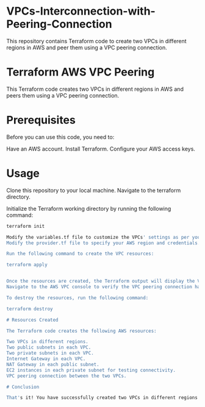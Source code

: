 # VPCs-Interconnection-with-Peering-Connection

This repository contains Terraform code to create two VPCs in different regions in AWS and peer them using a VPC peering connection.

# Terraform AWS VPC Peering

This Terraform code creates two VPCs in different regions in AWS and peers them using a VPC peering connection.

# Prerequisites

Before you can use this code, you need to:

Have an AWS account.
Install Terraform.
Configure your AWS access keys.

# Usage

Clone this repository to your local machine.
Navigate to the terraform directory.

Initialize the Terraform working directory by running the following command:

```bash
terraform init

Modify the variables.tf file to customize the VPCs' settings as per your requirement.
Modify the provider.tf file to specify your AWS region and credentials.

Run the following command to create the VPC resources:

terraform apply


Once the resources are created, the Terraform output will display the VPC peering connection details.
Navigate to the AWS VPC console to verify the VPC peering connection has been successfully created.

To destroy the resources, run the following command:

terraform destroy

# Resources Created

The Terraform code creates the following AWS resources:

Two VPCs in different regions.
Two public subnets in each VPC.
Two private subnets in each VPC.
Internet Gateway in each VPC.
NAT Gateway in each public subnet.
EC2 instances in each private subnet for testing connectivity.
VPC peering connection between the two VPCs.

# Conclusion

That's it! You have successfully created two VPCs in different regions in AWS and peered them using a VPC peering connection. Feel free to modify the Terraform code as per your requirement and contribute to this repository.
